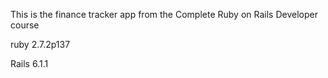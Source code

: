This is the finance tracker app from the Complete Ruby on Rails Developer course

ruby 2.7.2p137

Rails 6.1.1
